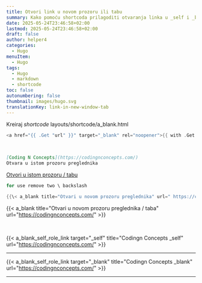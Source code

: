 ```yaml
---
title: Otvori link u novom prozoru ili tabu
summary: Kako pomoću shortcoda prilagoditi otvaranja linka u _self i _blank prozoru/tabu preglednika
date: 2025-05-24T23:46:58+02:00
lastmod: 2025-05-24T23:46:58+02:00
draft: false
author: helper4
categories: 
  - Hugo
menuItem:
  - Hugo
tags:
  - Hugo
  - markdown
  - shortcode
toc: false
autonumbering: false 
thumbnail: images/hugo.svg
translationKey: link-in-new-window-tab
---
```



Kreiraj _shortcode_ layouts/shortcode/a_blank.html
``` go
<a href="{{ .Get "url" }}" target="_blank" rel="noopener">{{ with .Get "title" }}{{.}}{{else}}{{.Get "url"}}{{end}}</a>
```
&nbsp;



```md
[Coding N Concepts](https://codingnconcepts.com/)
Otvara u istom prozoru preglednika
```
 [Otvori u istom prozoru / tabu](https://codingnconcepts.com/)



```go
for use remove two \ backslash

{{\< a_blank title="Otvari u novom prozoru preglednika" url=" https://codingnconcepts.com/ " >\}}
```
 {{< a_blank title="Otvari u novom prozoru preglednika / taba" url="https://codingnconcepts.com/" >}}

&nbsp;

{{< a_blank_self_role_link target="_self" title="Codingn Concepts _self" url="https://codingnconcepts.com/" >}}

---

{{< a_blank_self_role_link target="_blank" title="Codingn Concepts _blank" url="https://codingnconcepts.com/" >}}

---
&nbsp;